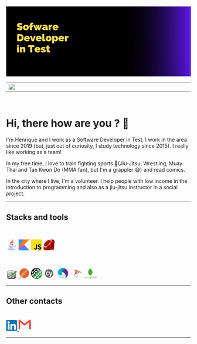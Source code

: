 ![cover](img/capa.png)

  <table>
    <tr>
        <td>
            <img width="495px" align="left" src="https://github-readme-stats.vercel.app/api?username=detowhey&show_icons=true&theme=tokyonight"/>
        </td>
        <td>
            <img width="400px" align="left" src="https://github-readme-stats.vercel.app/api/top-langs/?username=detowhey&layout=compact&hide=html,css&theme=tokyonight" />
        </td>
    </tr>   
  </table>
<br>

  # Hi, there how are you ? 👋
  
  I'm Henrique and I work as a Software Developer in Test. I work in the area since 2019 (but, just out of curiosity, I study technology since 2015). I really like working as a team!

In my free time, I love to train fighting sports 👘(Jiu-Jitsu, Wrestling, Muay Thai and Tae Kwon Do (MMA fan), but I'm a grappler 😅) and read comics.

In the city where I live, I'm a volunteer. I help people with low income in the introduction to programming and also as a jiu-jitsu instructor in a social project.

----------------------------
## Stacks and tools
<br>

<img src="img/java.png" width="30" height="30"> <img src="img/kotlin.png" width="30" height="30"> <img src="img/javascript.png" width="30" height="30"> <img src="img/ruby.png" width="30" height="30">

<br>

<img src="img/selenium.png" width="30"> <img src="img/postman.png" width="30" height="30" > <img src="img/restassured.png" width="30" height="30"> <img src="img/cypress.png" width="30" height="30"/> <img src="img/appium.png" width="38" height="30"> <img src="img/sqlserver.png" width="30" height="30"> <img src="img/mongo.png" width="35" height="30">

-----------------------------------------
## Other contacts
<br>

<a href = "https://www.linkedin.com/in/henrique-almeida-2bb60a196/">
  <img src="img/linkedin.png" alt="Linkedin Icon" width="30" height="30"> 
</a> <a href = "mailto:henriquefr.almeida@gmail.com">
  <img src="img/gmail.png" alt="Gmail Icon" width="33" height="35">  
</a>

-----------------------------------------
